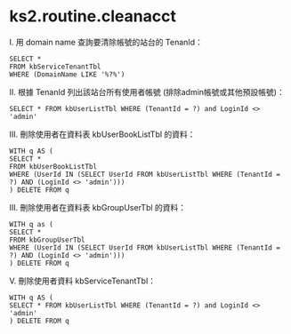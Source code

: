 ks2.routine.cleanacct
=====================

I. 用 domain name 查詢要清除帳號的站台的 TenanId：
```
SELECT *
FROM kbServiceTenantTbl
WHERE (DomainName LIKE '%?%')
```

II. 根據 TenanId 列出該站台所有使用者帳號 (排除admin帳號或其他預設帳號)：
```
SELECT * FROM kbUserListTbl WHERE (TenantId = ?) and LoginId <> 'admin'
```

III. 刪除使用者在資料表 kbUserBookListTbl 的資料：
```
WITH q AS (
SELECT *
FROM kbUserBookListTbl
WHERE (UserId IN (SELECT UserId FROM kbUserListTbl WHERE (TenantId = ?) AND (LoginId <> 'admin')))
) DELETE FROM q
```

III. 刪除使用者在資料表 kbGroupUserTbl 的資料：
```
WITH q as (
SELECT *
FROM kbGroupUserTbl
WHERE (UserId IN (SELECT UserId FROM kbUserListTbl WHERE (TenantId = ?) AND (LoginId <> 'admin')))
) DELETE FROM q
```

V. 刪除使用者資料 kbServiceTenantTbl：
```
WITH q AS (
SELECT * FROM kbUserListTbl WHERE (TenantId = ?) and LoginId <> 'admin'
) DELETE FROM q
```
